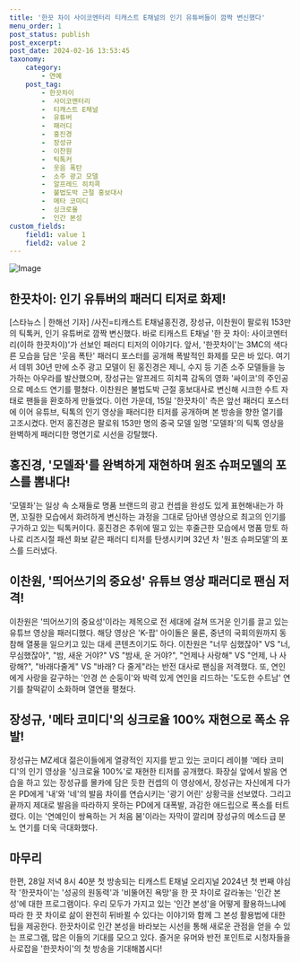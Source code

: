 ```yaml
---
title: '한끗 차이 사이코멘터리 티캐스트 E채널의 인기 유튜버들이 깜짝 변신했다'
menu_order: 1
post_status: publish
post_excerpt: 
post_date: 2024-02-16 13:53:45
taxonomy:
    category:
        - 연예
    post_tag:
        - 한끗차이
        -  사이코멘터리
        -  티캐스트 E채널
        -  유튜버
        -  패러디
        -  홍진경
        -  장성규
        -  이찬원
        -  틱톡커
        -  웃음 폭탄
        -  소주 광고 모델
        -  알프레드 히치콕
        -  불법도박 근절 홍보대사
        -  메타 코미디
        -  싱크로율
        -  인간 본성
custom_fields:
    field1: value 1
    field2: value 2
---
```


![Image](https://ssl.pstatic.net/mimgnews/image/108/2024/02/15/0003215035_001_20240215172001229.jpg?type=w540)

## 한끗차이: 인기 유튜버의 패러디 티저로 화제!
[스타뉴스 | 한해선 기자]  /사진=티캐스트 E채널홍진경, 장성규, 이찬원이 팔로워 153만의 틱톡커, 인기 유튜버로 깜짝 변신했다. 바로 티캐스트 E채널 '한 끗 차이: 사이코멘터리(이하 한끗차이)'가 선보인 패러디 티저의 이야기다.
앞서, '한끗차이'는 3MC의 색다른 모습을 담은 '웃음 폭탄' 패러디 포스터를 공개해 폭발적인 화제를 모은 바 있다. 여기서 데뷔 30년 만에 소주 광고 모델이 된 홍진경은 제니, 수지 등 기존 소주 모델들을 능가하는 아우라를 발산했으며, 장성규는 알프레드 히치콕 감독의 영화 '싸이코'의 주인공으로 메소드 연기를 펼쳤다. 이찬원은 불법도박 근절 홍보대사로 변신해 시크한 수트 자태로 팬들을 환호하게 만들었다. 
이런 가운데, 15일 '한끗차이' 측은 앞선 패러디 포스터에 이어 유튜브, 틱톡의 인기 영상을 패러디한 티저를 공개하며 본 방송을 향한 열기를 고조시켰다. 먼저 홍진경은 팔로워 153만 명의 중국 모델 일명 '모델좌'의 틱톡 영상을 완벽하게 패러디한 명연기로 시선을 강탈했다. 
## 홍진경, '모델좌'를 완벽하게 재현하며 원조 슈퍼모델의 포스를 뽐내다!
'모델좌'는 일상 속 소재들로 명품 브랜드의 광고 컨셉을 완성도 있게 표현해내는가 하면, 꼬질한 모습에서 화려하게 변신하는 과정을 그대로 담아낸 영상으로 최고의 인기를 구가하고 있는 틱톡커이다. 홍진경은 추위에 떨고 있는 후줄근한 모습에서 명품 망토 하나로 리즈시절 패션 화보 같은 패러디 티저를 탄생시키며 32년 차 '원조 슈퍼모델'의 포스를 드러냈다.
## 이찬원, '띄어쓰기의 중요성' 유튜브 영상 패러디로 팬심 저격!
이찬원은 '띄어쓰기의 중요성'이라는 제목으로 전 세대에 걸쳐 뜨거운 인기를 끌고 있는 유튜브 영상을 패러디했다. 해당 영상은 'K-팝' 아이돌은 물론, 중년의 국회의원까지 동참해 열풍을 일으키고 있는 대세 콘텐츠이기도 하다. 이찬원은 "너무 심했잖아" VS "너, 무심했잖아", "밤, 새운 거야?" VS "밤새, 운 거야?", "언제나 사랑해" VS "언제, 나 사랑해?", "바래다줄게" VS "바래? 다 줄게"라는 반전 대사로 팬심을 저격했다. 
또, 연인에게 사랑을 갈구하는 '안경 쓴 순둥이'와 박력 있게 연인을 리드하는 '도도한 수트남' 연기를 찰떡같이 소화하며 열연을 펼쳤다.
## 장성규, '메타 코미디'의 싱크로율 100% 재현으로 폭소 유발!
장성규는 MZ세대 젊은이들에게 열광적인 지지를 받고 있는 코미디 레이블 '메타 코미디'의 인기 영상을 '싱크로율 100%'로 재현한 티저를 공개했다. 화장실 앞에서 발음 연습을 하고 있는 장성규를 몰카에 담은 듯한 컨셉의 이 영상에서, 장성규는 자신에게 다가온 PD에게 '내'와 '네'의 발음 차이를 연습시키는 '광기 어린' 상황극을 선보였다. 
그리고 끝까지 제대로 발음을 따라하지 못하는 PD에게 대폭발, 과감한 애드립으로 폭소를 터트렸다. 이는 '연예인이 쌍욕하는 거 처음 봄'이라는 자막이 깔리며 장성규의 메소드급 분노 연기를 더욱 극대화했다.
## 마무리
한편, 28일 저녁 8시 40분 첫 방송되는 티캐스트 E채널 오리지널 2024년 첫 번째 야심작 '한끗차이'는 '성공의 원동력'과 '비뚤어진 욕망'을 한 끗 차이로 갈라놓는 '인간 본성'에 대한 프로그램이다. 우리 모두가 가지고 있는 '인간 본성'을 어떻게 활용하느냐에 따라 한 끗 차이로 삶이 완전히 뒤바뀔 수 있다는 이야기와 함께 그 본성 활용법에 대한 팁을 제공한다. 
한끗차이로 인간 본성을 바라보는 시선을 통해 새로운 관점을 얻을 수 있는 프로그램, 많은 이들의 기대를 모으고 있다. 즐거운 유머와 반전 포인트로 시청자들을 사로잡을 '한끗차이'의 첫 방송을 기대해봅시다!
